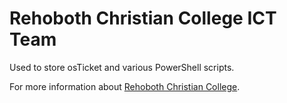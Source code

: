 # Rehoboth Christian College ICT Team #
Used to store osTicket and various PowerShell scripts.

For more information about [Rehoboth Christian College](https://rehoboth.wa.edu.au).
